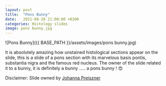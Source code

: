 ```yaml
---
layout: post
title:  "Pons Bunny"
date:   2021-08-28 21:00:00 +0200
categories: Histology slides
image: pons bunny.jpg
---
```


![Pons Bunny]({{ BASE_PATH }}/assets/images/pons bunny.jpg)


It is absolutely amazing how unstained histological sections appear on the slide, this is a slide of a pons section with its marvelous basis pontis, substantia nigra and the famous red nucleus. The owner of the slide related it to a bunny, it is definitely a bunny ..... a pons bunny ! 😍


Disclaimer: Slide owned by [Johanna Preiszner](https://www.facebook.com/hannipreiszner)
